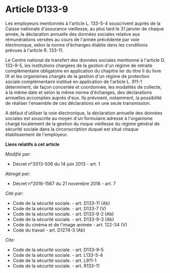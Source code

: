 # Article D133-9

Les employeurs mentionnés à l'article L. 133-5-4 souscrivent auprès de la Caisse nationale d'assurance vieillesse, au plus
tard le 31 janvier de chaque année, la déclaration annuelle des données sociales relative aux rémunérations versées au cours
de l'année précédente par voie électronique, selon la norme d'échanges établie dans les conditions prévues à l'article R.
133-11. 

Le Centre national de transfert des données sociales mentionné à l'article D. 133-9-5, les institutions chargées de la
gestion d'un régime de retraite complémentaire obligatoire en application du chapitre Ier du titre II du livre IX et les
organismes chargés de la gestion d'un régime de protection sociale complémentaire institué en application de l'article L.
911-1 déterminent, de façon concertée et coordonnée, les modalités de collecte, à la même date et selon la même norme
d'échanges, des déclarations annuelles accomplies auprès d'eux. Ils prévoient, notamment, la possibilité de réaliser
l'ensemble de ces déclarations en une seule transmission. 

A défaut d'utiliser la voie électronique, la déclaration annuelle des données sociales est souscrite au moyen d'un formulaire
adressé à l'organisme chargé localement de la gestion du risque vieillesse du régime général de sécurité sociale dans la
circonscription duquel est situé chaque établissement de l'employeur.

**Liens relatifs à cet article**

_Modifié par_:

  - Décret n°2013-506 du 14 juin 2013 - art. 1

_Abrogé par_:

  - Décret n°2016-1567 du 21 novembre 2016 - art. 7

_Cité par_:

  - Code de la sécurité sociale. - art. D133-11 (Ab)
  - Code de la sécurité sociale. - art. D133-7 (V)
  - Code de la sécurité sociale. - art. D133-9-2 (Ab)
  - Code de la sécurité sociale. - art. D133-9-3 (Ab)
  - Code du cinéma et de l'image animée - art. 122-34 (V)
  - Code du travail - art. D1274-3 (Ab)

_Cite_:

  - Code de la sécurité sociale. - art. D133-9-5
  - Code de la sécurité sociale. - art. L133-5-4
  - Code de la sécurité sociale. - art. L911-1
  - Code de la sécurité sociale. - art. R133-11
